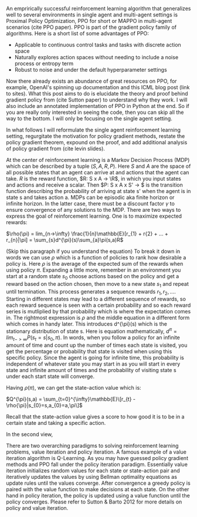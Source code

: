 An emprirically successful reinforcement learning algorithm that generalizes well to several environments in single agent and multi-agent settings is Proximal Policy Optimization, PPO for short or MAPPO in multi-agent scenarios (cite PPO paper). PPO is part of the gradient policy family of algorithms. Here is a short list of some advantages of PPO:
- Applicable to continuous control tasks and tasks with discrete action space
- Naturally explores action spaces without needing to include a noise process or entropy term
- Robust to noise and under the default hyperparameter settings

Now there already exists an abundance of great resources on PPO, for example, OpenAI's spinning up documentation and this ICML blog post (link to sites). What this post aims to do is elucidate the theory and proof behind gradient policy from (cite Sutton paper) to understand why they work. I will also include an annotated implementation of PPO in Python at the end. So if you are really only interested in seeing the code, then you can skip all the way to the bottom. I will only be focusing on the single agent setting.

In what follows I will reformulate the single agent reinforcement learning setting, regurgitate the motivation for policy gradient methods, restate the policy gradient theorem, expound on the proof, and add additional analysis of policy gradient from (cite levin slides).

At the center of reinforcement learning is a Markov Decision Process (MDP) which can be described by a tuple $(S, A, R, P)$. Here $S$ and $A$ are the space of all possible states that an agent can arrive at and actions that the agent can take. $R$ is the reward function, $R: S x A -> \R$, in which you input states and actions and receive a scalar. Then $P: S x A x S' -> $ is the transition function describing the probability of arriving at state s' when the agent is in state s and takes action a. MDPs can be episodic aka finite horizon or infinite horizon. In the latter case, there must be a discount factor $\gamma$ to ensure convergence of any solutions to the MDP. There are two ways to express the goal of reinforcement learning. One is to maximize expected rewards:

$\rho(\pi) = lim_{n->\infty} \frac{1}{n}\mathbb{E}\[r_{1} + r\{2} + ... + r_{n}|\pi] = \sum_{s}d^{\pi}(s)\sum_{a}\pi(s,a)R$

(Skip this paragraph if you understand the equation) To break it down in words we can use $\rho$ which is a function of policies to rank how desirable a policy is. Here $\rho$ is the average of the expected sum of the rewards when using policy $\pi$. Expanding a little more, remember in an environment you start at a random state $s_{0}$ choose actions based on the policy and get a reward based on the action chosen, then move to a new state $s_{1}$ and repeat until termination. This process generates a sequence rewards $r_{1}, r_{2}, ...$. Starting in different states may lead to a different sequence of rewards, so each reward sequence is seen with a certain probability and so each reward series is mutliplied by that probability which is where the expectation comes in. The rightmost expression is $\rho$ and the middle equation in a different form which comes in handy later. This introduces d^{\pi}(s) which is the stationary distribution of state s. Here is equation mathematically, $d^{\pi} = lim_{t->\infty} P(s_{t}=s|s_{0},\pi)$. In words, when you follow a policy for an infinite amount of time and count up the number of times each state is visited, you get the percentage or probability that state is visited when using this specific policy. Since the agent is going for infinite time, this probability is independent of whatever state you may start in as you will start in every state and infinite amount of times and the probability of visiting state s under each start state will converge. 

Having $\rho(\pi)$, we can get the state-action value which is:

$Q^{\pi}(s,a) = \sum_{t=0}^{\infty}\mathbb{E}\[r_{t} - \rho{\pi}|s_{0}=s,a_{0}=a,\pi\]$

Recall that the state-action value gives a score to how good it is to be in a certain state and taking a specific action.

In the second view, 

There are two overarching paradigms to solving reinforcement learning problems, value iteration and policy iteration. A famous example of a value iteration algorithm is Q-Learning. As you may have guessed policy gradient methods and PPO fall under the policy iteration paradigm. Essentially value iteration initializes random values for each state or state-action pair and iteratively updates the values by using Bellman optimality equations as update rules until the values converge. After convergence a greedy policy is paired with the value function to make decisions at each state. On the other hand in policy iteration, the policy is updated using a value function until the policy converges. Please refer to Sutton & Barto 2012 for more details on policy and value iteration. 


 

